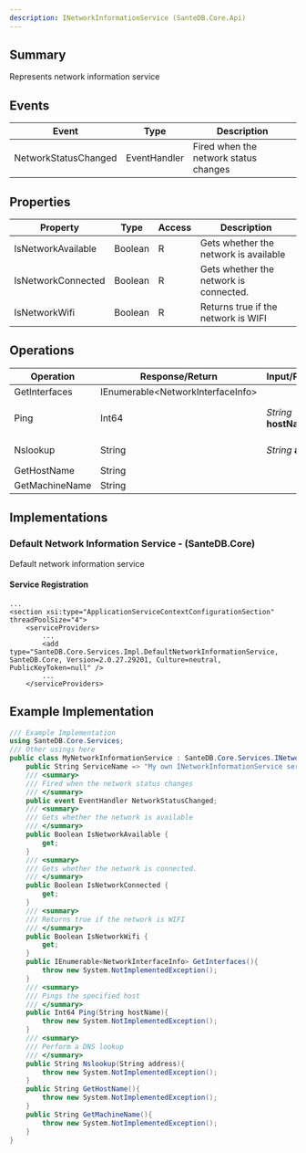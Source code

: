 ```yaml
---
description: INetworkInformationService (SanteDB.Core.Api)
---
```


## Summary
Represents network information service

## Events

|Event|Type|Description|
|-|-|-|
|NetworkStatusChanged|EventHandler|Fired when the network status changes|

## Properties

|Property|Type|Access|Description|
|-|-|-|-|
|IsNetworkAvailable|Boolean|R|Gets whether the network is available|
|IsNetworkConnected|Boolean|R|Gets whether the network is connected.|
|IsNetworkWifi|Boolean|R|Returns true if the network is WIFI|

## Operations

|Operation|Response/Return|Input/Parameter|Description|
|-|-|-|-|
|GetInterfaces|IEnumerable&lt;NetworkInterfaceInfo>||TODO|
|Ping|Int64|*String* **hostName**|Pings the specified host|
|Nslookup|String|*String* **address**|Perform a DNS lookup|
|GetHostName|String||TODO|
|GetMachineName|String||TODO|

## Implementations


### Default Network Information Service - (SanteDB.Core)
Default network information service

#### Service Registration
```markup
...
<section xsi:type="ApplicationServiceContextConfigurationSection" threadPoolSize="4">
	<serviceProviders>
		...
		<add type="SanteDB.Core.Services.Impl.DefaultNetworkInformationService, SanteDB.Core, Version=2.0.27.29201, Culture=neutral, PublicKeyToken=null" />
		...
	</serviceProviders>
```
## Example Implementation
```csharp
/// Example Implementation
using SanteDB.Core.Services;
/// Other usings here
public class MyNetworkInformationService : SanteDB.Core.Services.INetworkInformationService { 
	public String ServiceName => "My own INetworkInformationService service";
	/// <summary>
	/// Fired when the network status changes
	/// </summary>
	public event EventHandler NetworkStatusChanged;
	/// <summary>
	/// Gets whether the network is available
	/// </summary>
	public Boolean IsNetworkAvailable {
		get;
	}
	/// <summary>
	/// Gets whether the network is connected.
	/// </summary>
	public Boolean IsNetworkConnected {
		get;
	}
	/// <summary>
	/// Returns true if the network is WIFI
	/// </summary>
	public Boolean IsNetworkWifi {
		get;
	}
	public IEnumerable<NetworkInterfaceInfo> GetInterfaces(){
		throw new System.NotImplementedException();
	}
	/// <summary>
	/// Pings the specified host
	/// </summary>
	public Int64 Ping(String hostName){
		throw new System.NotImplementedException();
	}
	/// <summary>
	/// Perform a DNS lookup
	/// </summary>
	public String Nslookup(String address){
		throw new System.NotImplementedException();
	}
	public String GetHostName(){
		throw new System.NotImplementedException();
	}
	public String GetMachineName(){
		throw new System.NotImplementedException();
	}
}
```
